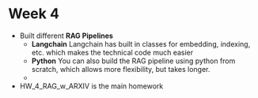 # Week 4  

- Built different **RAG Pipelines**
  - **Langchain** Langchain has built in classes for embedding, indexing, etc. which makes the technical code much easier
  - **Python** You can also build the RAG pipeline using python from scratch, which allows more flexibility, but takes longer.
  - 
- HW_4_RAG_w_ARXIV is the main homework
